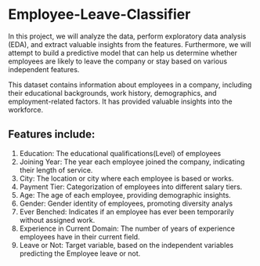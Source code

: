 # Employee-Leave-Classifier
In this project, we will analyze the data, perform exploratory data analysis (EDA), and extract valuable insights from the features. Furthermore, we will attempt to build a predictive model that can help us determine whether employees are likely to leave the company or stay based on various independent features.

This dataset contains information about employees in a company, including their educational backgrounds, work history, demographics, and employment-related factors. It has provided valuable insights into the workforce.

## Features include:

1. Education: The educational qualifications(Level) of employees
2. Joining Year: The year each employee joined the company, indicating their length of service.
3. City: The location or city where each employee is based or works.
4. Payment Tier: Categorization of employees into different salary tiers.
5. Age: The age of each employee, providing demographic insights.
6. Gender: Gender identity of employees, promoting diversity analys
7. Ever Benched: Indicates if an employee has ever been temporarily without assigned work.
8. Experience in Current Domain: The number of years of experience employees have in their current field.
9. Leave or Not: Target variable, based on the independent variables predicting the Employee leave or not.

